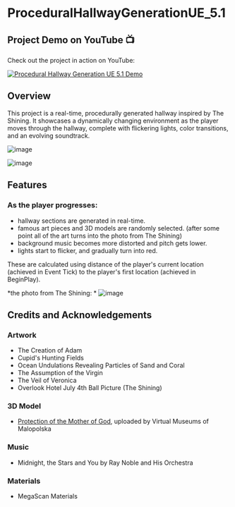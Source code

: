 # ProceduralHallwayGenerationUE_5.1

## Project Demo on YouTube 📺

Check out the project in action on YouTube:

[![Procedural Hallway Generation UE 5.1 Demo](https://img.youtube.com/vi/IqnP_dSTLzw/0.jpg)](https://youtu.be/IqnP_dSTLzw)


## Overview

This project is a real-time, procedurally generated hallway inspired by The Shining. It showcases a dynamically changing environment as the player moves through the hallway, complete with flickering lights, color transitions, and an evolving soundtrack.

![image](https://user-images.githubusercontent.com/94066846/226165812-843fb5bd-060a-4440-85d6-662cb54ffdb7.png)

![image](https://user-images.githubusercontent.com/94066846/226165711-15d8ce92-861a-425d-a4de-1d4b2f6a91fb.png)



## Features
### As the player progresses:
- hallway sections are generated in real-time. 
- famous art pieces and 3D models are randomly selected. (after some point all of the art turns into the photo from The Shining)
- background music becomes more distorted and pitch gets lower.
- lights start to flicker, and gradually turn into red.

These are calculated using distance of the player's current location (achieved in Event Tick) to the player's first location (achieved in BeginPlay).


*the photo from The Shining: * ![image](https://user-images.githubusercontent.com/94066846/226166495-9a5b5afc-48af-44b9-84c1-8d99028e9db6.png)

## Credits and Acknowledgements

### Artwork
- The Creation of Adam
- Cupid's Hunting Fields
- Ocean Undulations Revealing Particles of Sand and Coral
- The Assumption of the Virgin
- The Veil of Veronica
- Overlook Hotel July 4th Ball Picture (The Shining)

### 3D Model
- [Protection of the Mother of God](https://sketchfab.com/3d-models/protection-of-the-mother-of-god-9da3a0c9a5f547e58d663016ea097bc8), uploaded by Virtual Museums of Malopolska

### Music
- Midnight, the Stars and You by Ray Noble and His Orchestra

### Materials
- MegaScan Materials
